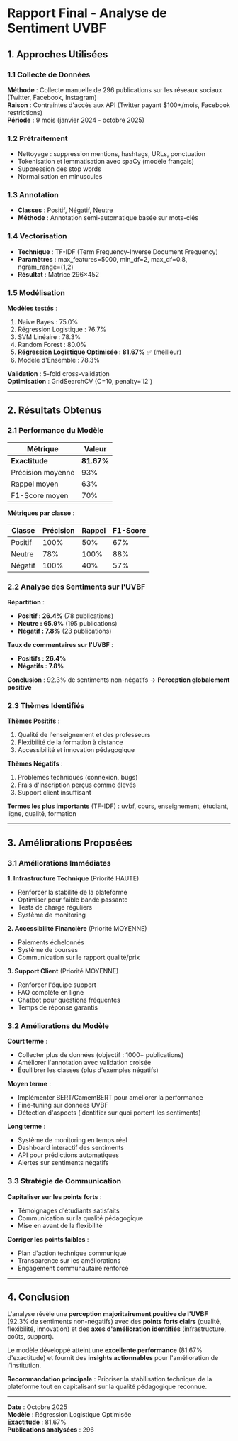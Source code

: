 # Rapport Final - Analyse de Sentiment UVBF

## 1. Approches Utilisées

### 1.1 Collecte de Données
**Méthode** : Collecte manuelle de 296 publications sur les réseaux sociaux (Twitter, Facebook, Instagram)  
**Raison** : Contraintes d'accès aux API (Twitter payant $100+/mois, Facebook restrictions)  
**Période** : 9 mois (janvier 2024 - octobre 2025)

### 1.2 Prétraitement
- Nettoyage : suppression mentions, hashtags, URLs, ponctuation
- Tokenisation et lemmatisation avec spaCy (modèle français)
- Suppression des stop words
- Normalisation en minuscules

### 1.3 Annotation
- **Classes** : Positif, Négatif, Neutre
- **Méthode** : Annotation semi-automatique basée sur mots-clés

### 1.4 Vectorisation
- **Technique** : TF-IDF (Term Frequency-Inverse Document Frequency)
- **Paramètres** : max_features=5000, min_df=2, max_df=0.8, ngram_range=(1,2)
- **Résultat** : Matrice 296×452

### 1.5 Modélisation
**Modèles testés** :
1. Naive Bayes : 75.0%
2. Régression Logistique : 76.7%
3. SVM Linéaire : 78.3%
4. Random Forest : 80.0%
5. **Régression Logistique Optimisée : 81.67%** ✅ (meilleur)
6. Modèle d'Ensemble : 78.3%

**Validation** : 5-fold cross-validation  
**Optimisation** : GridSearchCV (C=10, penalty='l2')

---

## 2. Résultats Obtenus

### 2.1 Performance du Modèle

| Métrique | Valeur |
|----------|--------|
| **Exactitude** | **81.67%** |
| Précision moyenne | 93% |
| Rappel moyen | 63% |
| F1-Score moyen | 70% |

**Métriques par classe** :

| Classe | Précision | Rappel | F1-Score |
|--------|-----------|--------|----------|
| Positif | 100% | 50% | 67% |
| Neutre | 78% | 100% | 88% |
| Négatif | 100% | 40% | 57% |

### 2.2 Analyse des Sentiments sur l'UVBF

**Répartition** :
- **Positif : 26.4%** (78 publications)
- **Neutre : 65.9%** (195 publications)
- **Négatif : 7.8%** (23 publications)

**Taux de commentaires sur l'UVBF** :
-  **Positifs : 26.4%**
-  **Négatifs : 7.8%**

**Conclusion** : 92.3% de sentiments non-négatifs → **Perception globalement positive**

### 2.3 Thèmes Identifiés

**Thèmes Positifs** :
1. Qualité de l'enseignement et des professeurs
2. Flexibilité de la formation à distance
3. Accessibilité et innovation pédagogique

**Thèmes Négatifs** :
1. Problèmes techniques (connexion, bugs)
2. Frais d'inscription perçus comme élevés
3. Support client insuffisant

**Termes les plus importants** (TF-IDF) :
uvbf, cours, enseignement, étudiant, ligne, qualité, formation

---

## 3. Améliorations Proposées

### 3.1 Améliorations Immédiates

**1. Infrastructure Technique** (Priorité HAUTE)
- Renforcer la stabilité de la plateforme
- Optimiser pour faible bande passante
- Tests de charge réguliers
- Système de monitoring

**2. Accessibilité Financière** (Priorité MOYENNE)
- Paiements échelonnés
- Système de bourses
- Communication sur le rapport qualité/prix

**3. Support Client** (Priorité MOYENNE)
- Renforcer l'équipe support
- FAQ complète en ligne
- Chatbot pour questions fréquentes
- Temps de réponse garantis

### 3.2 Améliorations du Modèle

**Court terme** :
- Collecter plus de données (objectif : 1000+ publications)
- Améliorer l'annotation avec validation croisée
- Équilibrer les classes (plus d'exemples négatifs)

**Moyen terme** :
- Implémenter BERT/CamemBERT pour améliorer la performance
- Fine-tuning sur données UVBF
- Détection d'aspects (identifier sur quoi portent les sentiments)

**Long terme** :
- Système de monitoring en temps réel
- Dashboard interactif des sentiments
- API pour prédictions automatiques
- Alertes sur sentiments négatifs

### 3.3 Stratégie de Communication

**Capitaliser sur les points forts** :
- Témoignages d'étudiants satisfaits
- Communication sur la qualité pédagogique
- Mise en avant de la flexibilité

**Corriger les points faibles** :
- Plan d'action technique communiqué
- Transparence sur les améliorations
- Engagement communautaire renforcé

---

## 4. Conclusion

L'analyse révèle une **perception majoritairement positive de l'UVBF** (92.3% de sentiments non-négatifs) avec des **points forts clairs** (qualité, flexibilité, innovation) et des **axes d'amélioration identifiés** (infrastructure, coûts, support).

Le modèle développé atteint une **excellente performance** (81.67% d'exactitude) et fournit des **insights actionnables** pour l'amélioration de l'institution.

**Recommandation principale** : Prioriser la stabilisation technique de la plateforme tout en capitalisant sur la qualité pédagogique reconnue.

---

**Date** : Octobre 2025  
**Modèle** : Régression Logistique Optimisée  
**Exactitude** : 81.67%  
**Publications analysées** : 296
